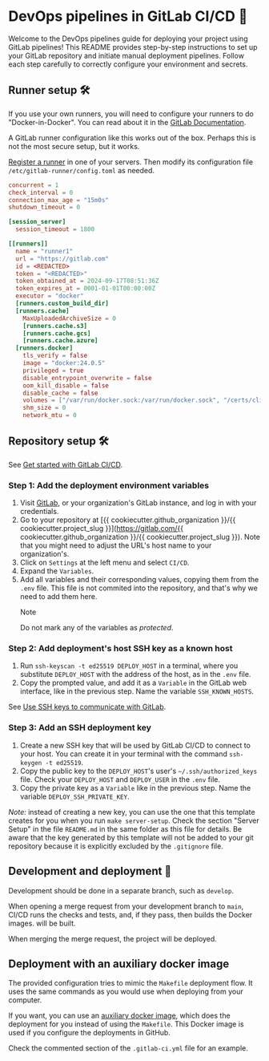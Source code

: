 # DevOps pipelines in GitLab CI/CD 🚀

Welcome to the DevOps pipelines guide for deploying your project using GitLab pipelines!
This README provides step-by-step instructions to set up your GitLab repository and initiate manual deployment pipelines.
Follow each step carefully to correctly configure your environment and secrets.

## Runner setup 🛠️

If you use your own runners, you will need to configure your runners to do "Docker-in-Docker". You can read about it in the [GitLab Documentation](https://docs.gitlab.com/ee/ci/docker/using_docker_build.html).

A GitLab runner configuration like this works out of the box. Perhaps this is not the most secure setup, but it works.

[Register a runner](https://docs.gitlab.com/runner/register/) in one of your servers.
Then modify its configuration file `/etc/gitlab-runner/config.toml` as needed.

```toml
concurrent = 1
check_interval = 0
connection_max_age = "15m0s"
shutdown_timeout = 0

[session_server]
  session_timeout = 1800

[[runners]]
  name = "runner1"
  url = "https://gitlab.com"
  id = <REDACTED>
  token = "<REDACTED>"
  token_obtained_at = 2024-09-17T08:51:36Z
  token_expires_at = 0001-01-01T00:00:00Z
  executor = "docker"
  [runners.custom_build_dir]
  [runners.cache]
    MaxUploadedArchiveSize = 0
    [runners.cache.s3]
    [runners.cache.gcs]
    [runners.cache.azure]
  [runners.docker]
    tls_verify = false
    image = "docker:24.0.5"
    privileged = true
    disable_entrypoint_overwrite = false
    oom_kill_disable = false
    disable_cache = false
    volumes = ["/var/run/docker.sock:/var/run/docker.sock", "/certs/client", "/cache"]
    shm_size = 0
    network_mtu = 0

```

## Repository setup 🛠️

See [Get started with GitLab CI/CD](https://docs.gitlab.com/ee/ci/).

### Step 1: Add the deployment environment variables

1.  Visit [GitLab](https://gitlab.com/), or your organization's GitLab instance, and log in with your credentials.
2.  Go to your repository at [{{ cookiecutter.github_organization }}/{{ cookiecutter.project_slug }}](https://gitlab.com/{{ cookiecutter.github_organization }}/{{ cookiecutter.project_slug }}).
    Note that you might need to adjust the URL's host name to your organization's.
3.  Click on `Settings` at the left menu and select `CI/CD`.
4.  Expand the `Variables`.
5.  Add all variables and their corresponding values, copying them from the `.env` file.
    This file is not commited into the repository, and that's why we need to add them here.
    > [!NOTE]
    > Do not mark any of the variables as *protected*.

### Step 2: Add deployment's host SSH key as a known host

1.  Run `ssh-keyscan -t ed25519 DEPLOY_HOST` in a terminal, where you substitute `DEPLOY_HOST` with the address of the host, as in the `.env` file.
2.  Copy the prompted value, and add it as a `Variable` in the GitLab web interface, like in the previous step.
    Name the variable `SSH_KNOWN_HOSTS`.

See [Use SSH keys to communicate with GitLab](https://docs.gitlab.com/ee/user/ssh.html).

### Step 3: Add an SSH deployment key

1.  Create a new SSH key that will be used by GitLab CI/CD to connect to your host.
    You can create it in your terminal with the command `ssh-keygen -t ed25519`.
2.  Copy the public key to the `DEPLOY_HOST`'s user's `~/.ssh/authorized_keys` file.
    Check your `DEPLOY_HOST` and `DEPLOY_USER` in the `.env` file.
3.  Copy the private key as a `Variable` like in the previous step.
    Name the variable `DEPLOY_SSH_PRIVATE_KEY`.

*Note:* instead of creating a new key, you can use the one that this template creates for you when you run `make server-setup`.
Check the section "Server Setup" in the file `README.md` in the same folder as this file for details.
Be aware that the key generated by this template will not be added to your git repository because it is explicitly excluded by the `.gitignore` file.

## Development and deployment 🚀

Development should be done in a separate branch, such as `develop`.

When opening a merge request from your development branch to `main`, CI/CD runs the checks and tests, and, if they pass, then builds the Docker images.
will be built.

When merging the merge request, the project will be deployed.


## Deployment with an auxiliary docker image

The provided configuration tries to mimic the `Makefile` deployment flow.
It uses the same commands as you would use when deploying from your computer.

If you want, you can use an [auxiliary docker image](https://github.com/kitconcept/docker-stack-deploy/), which does the deployment for you instead of using the `Makefile`.
This Docker image is used if you configure the deployments in GitHub.

Check the commented section of the `.gitlab-ci.yml` file for an example.
